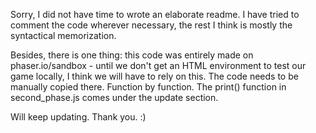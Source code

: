 Sorry, I did not have time to wrote an elaborate readme. I have tried to comment the  code wherever necessary, the rest I think is mostly the syntactical memorization.

Besides, there is one thing: this code was entirely made on phaser.io/sandbox - until we don't get an HTML environment to test our game locally, I think we will have to rely on this.
The code needs to be manually copied there. Function by function. The print() function in second_phase.js comes under the update section.

Will keep updating. Thank you. :)